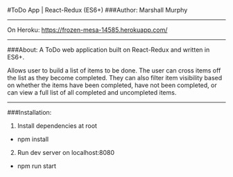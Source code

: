 #ToDo App | React-Redux (ES6+)
###Author: Marshall Murphy

---

On Heroku: https://frozen-mesa-14585.herokuapp.com/

---

###About:
A ToDo web application built on React-Redux and written in ES6+.

Allows user to build a list of items to be done.
The user can cross items off the list as they become completed. They can also filter item visibility based on whether the items have been completed, have not been completed, or can view a full list of all completed and uncompleted items.

---

###Installation:
1. Install dependencies at root
  * npm install

2. Run dev server on localhost:8080
  * npm run start
